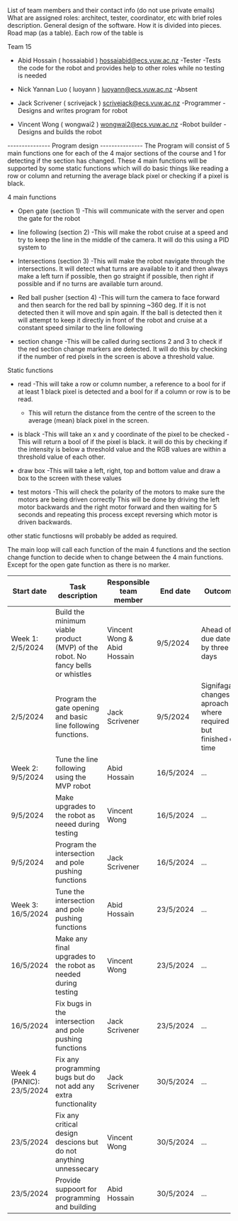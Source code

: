 List of team members and their contact info (do not use private emails)
What are assigned roles: architect, tester, coordinator, etc with brief roles description.
General design of the software. How it is divided into pieces.
Road map (as a table). Each row of the table is


Team 15 

- Abid Hossain ( hossaiabid ) hossaiabid@ecs.vuw.ac.nz          -Tester
    -Tests the code for the robot and provides help to other roles while no testing is needed

- Nick Yannan Luo ( luoyann ) luoyann@ecs.vuw.ac.nz             -Absent

- Jack Scrivener ( scrivejack ) scrivejack@ecs.vuw.ac.nz        -Programmer
    -Designs and writes program for robot

- Vincent Wong ( wongwai2 ) wongwai2@ecs.vuw.ac.nz              -Robot builder
    -Designs and builds the robot




--------------- Program design ---------------
The Program will consist of 5 main functions one for each of the 4 major sections of the course and 1 for detecting if
the section has changed. These 4 main functions will be supported by some static functions which will do basic things
like reading a row or column and returning the average black pixel or checking if a pixel is black.

4 main functions 
- Open gate (section 1)
    -This will communicate with the server and open the gate for the robot

- line following (section 2)
    -This will make the robot cruise at a speed and try to keep the line in the middle of the camera. It will
     do this using a PID system to 

- Intersections  (section 3)
    -This will make the robot navigate through the intersections. It will detect what turns are
     available to it and then always make a left turn if possible, then go straight if possible, then
     right if possible and if no turns are available turn around.

- Red ball pusher (section 4)
    -This will turn the camera to face forward and then search for the red ball by spinning ~360 deg. If it is
     not detected then it will move and spin again. If the ball is detected then it will attempt to keep it 
     directly in front of the robot and cruise at a constant speed similar to the line following

- section change
    -This will be called during sections 2 and 3 to check if the red section change markers are detected.
     It will do this by checking if the number of red pixels in the screen is above a threshold value.

Static functions
- read 
    -This will take a row or column number, a reference to a bool for if at least 1 black pixel is detected and a bool
     for if a column or row is to be read. 
    - This will return the distance from the centre of the screen to the average (mean) black pixel in the screen.

- is black 
    -This will take an x and y coordinate of the pixel to be checked
    -This will return a bool of if the pixel is black. it will do this by checking if the intensity is below a threshold
     value and the RGB values are within a threshold value of each other. 

- draw box 
    -This will take a left, right, top and bottom value and draw a box to the screen with these values

- test motors
    -This will check the polarity of the motors to make sure the motors are being driven correctly
     This will be done by driving the left motor backwards and the right motor forward and then waiting for 5 seconds
     and repeating this process except reversing which motor is driven backwards.

other static functiosns will probably be added as required. 

The main loop will call each function of the main 4 functions and the section change function to decide when
to change between the 4 main functions. Except for the open gate function as there is no marker.





| Start date | Task description | Responsible team member | End date | Outcome |
| ------ | ------ | ------ | ------ | ------ |
| Week 1: 2/5/2024| Build the minimum viable product (MVP) of the robot. No fancy bells or whistles| Vincent Wong & Abid Hossain| 9/5/2024| Ahead of due date by three days|
| 2/5/2024|Program the gate opening and basic line following functions.|Jack Scrivener|9/5/2024|Signifagant changes to aproach where required but finished on time|
| Week 2: 9/5/2024|Tune the line following using the MVP robot|Abid Hossain| 16/5/2024|...|
| 9/5/2024|Make upgrades to the robot as neeed during testing| Vincent Wong|16/5/2024 |...|
| 9/5/2024|Program the intersection and pole pushing functions |Jack Scrivener |16/5/2024 |...|
| Week 3: 16/5/2024|Tune the intersection and pole pushing functions| Abid Hossain| 23/5/2024|...|
| 16/5/2024|Make any final upgrades to the robot as needed during testing|Vincent Wong| 23/5/2024|...|
| 16/5/2024|Fix bugs in the intersection and pole pushing functions|Jack Scrivener| 23/5/2024|...|
| Week 4 (PANIC): 23/5/2024|Fix any programming bugs but do not add any extra functionality|Jack Scrivener| 30/5/2024|...|
| 23/5/2024|Fix any critical design descions but do not anything unnessecary|Vincent Wong| 30/5/2024|...|
| 23/5/2024|Provide suppoort for programming and building|Abid Hossain| 30/5/2024|...|